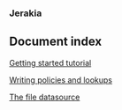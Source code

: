 ### Jerakia ###


## Document index ##

[Getting started tutorial](./getting_started.md)

[Writing policies and lookups](./policy.md)

[The file datasource](./datasource/file.md)



